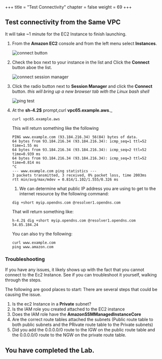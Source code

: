 +++
title = "Test Connectivity"
chapter = false
weight = 69
+++

## Test connectivity from the Same VPC

It will take ~1 minute for the EC2 Instance to finish launching.

1. From the **Amazon EC2** console and from the left menu select **Instances**.

   ![connect button](/images/testec2-list.png)

1. Check the box next to your instance in the list and Click the **Connect** button aboe the list.

   ![connect session manager](/images/testec2-connect.png)

1. Click the radio button next to **Session Manager** and click the **Connect** button. _this will bring up a new browser tab with the Linux bash shell_

   ![ping test](/images/testec2-ping.png)

1. At the **sh-4.2\$** prompt,curl **vpc65.example.aws**.\_

   ```
   curl vpc65.example.aws
   ```

   This will return something like the following

   ```
   PING www.example.com (93.184.216.34) 56(84) bytes of data.
   64 bytes from 93.184.216.34 (93.184.216.34): icmp_seq=1 ttl=52 time=1.55 ms
   64 bytes from 93.184.216.34 (93.184.216.34): icmp_seq=2 ttl=52 time=0.939 ms
   64 bytes from 93.184.216.34 (93.184.216.34): icmp_seq=3 ttl=52 time=0.814 ms
   ^C
   --- www.example.com ping statistics ---
   3 packets transmitted, 3 received, 0% packet loss, time 2003ms
   rtt min/avg/max/mdev = 0.814/1.102/1.555/0.326 ms
   ```

   1. We can determine what public IP address you are using to get to the internet resource by the following command:

   ```
   dig +short myip.opendns.com @resolver1.opendns.com
   ```

   That will return something like:

   ```
   h-4.2$ dig +short myip.opendns.com @resolver1.opendns.com
   54.85.184.24
   ```

   You can also try the following:

   ```
   curl www.example.com
   ping www.amazon.com
   ```

### Troubleshooting

If you have any issues, it likely shows up with the fact that you cannot connect to the Ec2 Instance. See if you can troubleshoot it yourself, walking through the steps.

The following are good places to start:
There are several steps that could be causing the issue.

1. Is the ec2 Instance in a **Private** subnet?
1. Is the IAM role you created attached to the EC2 instance
1. Does the IAM role have the **AmazonSSMManagedInstanceCore**
1. Are the correct route tables attached the subnets (Public route table to both public subnets and the PRivate route table to the Private subnets)
1. Did you add the 0.0.0.0/0 route to the IGW on the public route table and the 0.0.0.0/0 route to the NGW on the private route table.

## You have completed the Lab.
